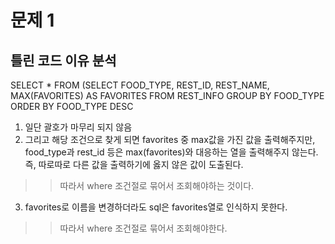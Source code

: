 # 문제 1

## 틀린 코드 이유 분석

SELECT *
FROM (SELECT FOOD_TYPE, REST_ID, REST_NAME, MAX(FAVORITES) AS FAVORITES
FROM REST_INFO
GROUP BY FOOD_TYPE
ORDER BY FOOD_TYPE DESC

1) 일단 괄호가 마무리 되지 않음 
2) 그리고 해당 조건으로 찾게 되면 favorites 중 max값을 가진 값을 출력해주지만, food_type과 rest_id 등은 max(favorites)와 대응하는 열을 출력해주지 않는다. 즉, 따로따로 다른 값을 출력하기에 옳지 않은 값이 도출된다.
>> 따라서 where 조건절로 묶어서 조회해야하는 것이다.
3) favorites로 이름을 변경하더라도 sql은 favorites열로 인식하지 못한다. 
>> 따라서 where 조건절로 묶어서 조회해야한다.